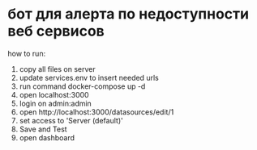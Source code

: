 # бот для алерта по недоступности веб сервисов



how to run:
1. copy all files on server
2. update services.env to insert needed urls
3. run command docker-compose up -d
4. open localhost:3000
5. login on admin:admin
6. open http://localhost:3000/datasources/edit/1
7. set access to 'Server (default)'
8. Save and Test
9. open dashboard

